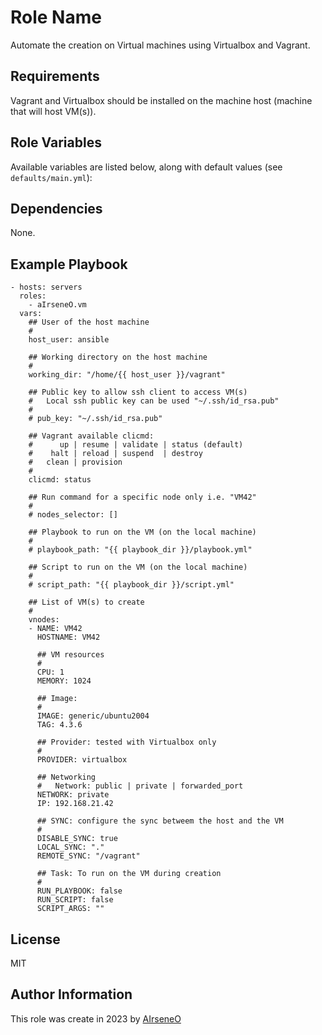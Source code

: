 Role Name
=========

Automate the creation on Virtual machines using Virtualbox and Vagrant.

Requirements
------------

Vagrant and Virtualbox should be installed on the machine host (machine that will host VM(s)).

Role Variables
--------------

Available variables are listed below, along with default values (see `defaults/main.yml`):


Dependencies
------------

None.

Example Playbook
----------------
    - hosts: servers
      roles:
        - aIrseneO.vm
      vars:
        ## User of the host machine
        #
        host_user: ansible

        ## Working directory on the host machine
        #
        working_dir: "/home/{{ host_user }}/vagrant"

        ## Public key to allow ssh client to access VM(s)
        #   Local ssh public key can be used "~/.ssh/id_rsa.pub"
        #
        # pub_key: "~/.ssh/id_rsa.pub"

        ## Vagrant available clicmd:
        #      up | resume | validate | status (default)
        #    halt | reload | suspend  | destroy
        #   clean | provision
        #
        clicmd: status

        ## Run command for a specific node only i.e. "VM42"
        #
        # nodes_selector: []

        ## Playbook to run on the VM (on the local machine)
        #
        # playbook_path: "{{ playbook_dir }}/playbook.yml"

        ## Script to run on the VM (on the local machine)
        #
        # script_path: "{{ playbook_dir }}/script.yml"

        ## List of VM(s) to create
        # 
        vnodes:
        - NAME: VM42
          HOSTNAME: VM42

          ## VM resources
          #
          CPU: 1
          MEMORY: 1024

          ## Image:
          #
          IMAGE: generic/ubuntu2004
          TAG: 4.3.6

          ## Provider: tested with Virtualbox only
          #
          PROVIDER: virtualbox

          ## Networking
          #   Network: public | private | forwarded_port
          NETWORK: private
          IP: 192.168.21.42

          ## SYNC: configure the sync betweem the host and the VM
          #
          DISABLE_SYNC: true
          LOCAL_SYNC: "."
          REMOTE_SYNC: "/vagrant"
          
          ## Task: To run on the VM during creation
          #
          RUN_PLAYBOOK: false
          RUN_SCRIPT: false
          SCRIPT_ARGS: ""

License
-------

MIT

Author Information
------------------

This role was create in 2023 by [AIrseneO](https://github.com/aIrseneO)